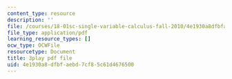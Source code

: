 ```yaml
---
content_type: resource
description: ''
file: /courses/18-01sc-single-variable-calculus-fall-2010/4e1930a8dfbfaebd7cf85c61d4676500_7K1sB05pE0A.pdf
file_type: application/pdf
learning_resource_types: []
ocw_type: OCWFile
resourcetype: Document
title: 3play pdf file
uid: 4e1930a8-dfbf-aebd-7cf8-5c61d4676500
---
```

